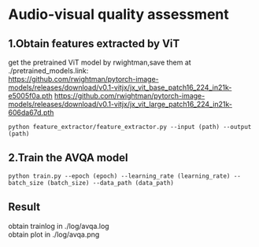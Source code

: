 # Audio-visual quality assessment
## 1.Obtain features extracted by ViT
get the pretrained ViT model by rwightman\,save them at ./pretrained_models.link:\
https://github.com/rwightman/pytorch-image-models/releases/download/v0.1-vitjx/jx_vit_base_patch16_224_in21k-e5005f0a.pth
https://github.com/rwightman/pytorch-image-models/releases/download/v0.1-vitjx/jx_vit_large_patch16_224_in21k-606da67d.pth
````
python feature_extractor/feature_extractor.py --input (path) --output (path)
````
## 2.Train the AVQA model
````
python train.py --epoch (epoch) --learning_rate (learning_rate) --batch_size (batch_size) --data_path (data_path)
````
## Result
obtain trainlog in ./log/avqa.log\
obtain plot in ./log/avqa.png
